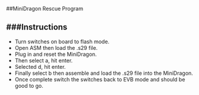 ##MiniDragon Rescue Program

###Instructions
-----

- Turn switches on board to flash mode.
- Open ASM then load the .s29 file.
- Plug in and reset the MiniDragon.
- Then select a, hit enter.
- Selected d, hit enter.
- Finally select b then assemble and load the .s29 file into the MiniDragon.
- Once complete switch the switches back to EVB mode and should be good to go.
